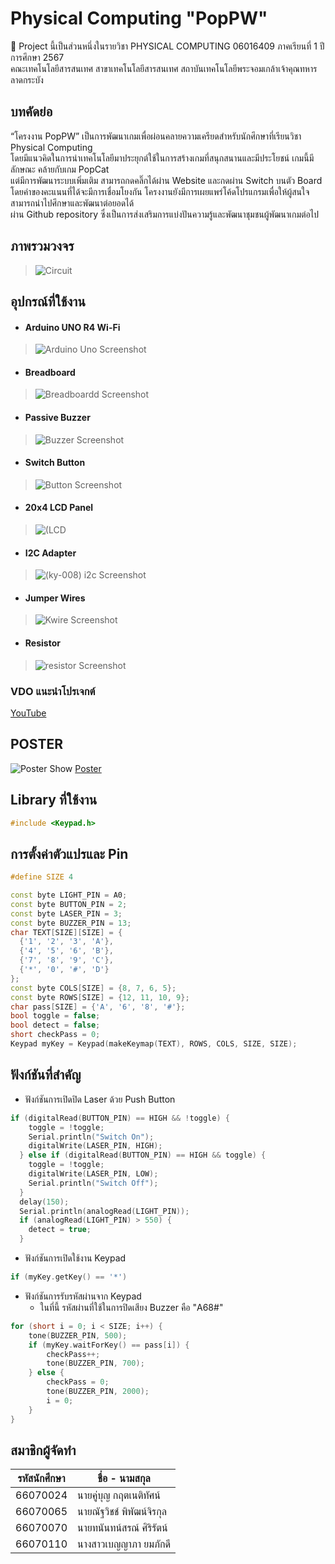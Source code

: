 # Physical Computing "PopPW"
📌 Project นี้เป็นส่วนหนึ่งในรายวิชา PHYSICAL COMPUTING 06016409 ภาคเรียนที่ 1 ปีการศึกษา 2567\
คณะเทคโนโลยีสารสนเทศ สาขาเทคโนโลยีสารสนเทศ สถาบันเทคโนโลยีพระจอมเกล้าเจ้าคุณทหารลาดกระบัง

## บทคัดย่อ
“โครงงาน PopPW” เป็นการพัฒนาเกมเพื่อผ่อนคลายความเครียดสำหรับนักศึกษาที่เรียนวิชา Physical Computing\
โดยมีแนวคิดในการนำเทคโนโลยีมาประยุกต์ใช้ในการสร้างเกมที่สนุกสนานและมีประโยชน์ เกมนี้มีลักษณะ คล้ายกับเกม PopCat\
แต่มีการพัฒนาระบบเพิ่มเติม สามารถกดคลิ๊กได้ผ่าน Website และกดผ่าน Switch บนตัว Board\
โดยค่าของคะแนนที่ได้จะมีการเชื่อมโยงกัน โครงงานยังมีการเผยแพร่โค้ดโปรแกรมเพื่อให้ผู้สนใจสามารถนำไปศึกษาและพัฒนาต่อยอดได้\
ผ่าน Github repository ซึ่งเป็นการส่งเสริมการแบ่งปันความรู้และพัฒนาชุมชนผู้พัฒนาเกมต่อไป

## ภาพรวมวงจร
> ![Circuit](https://github.com/zenkoub/PC-PopPW/blob/3cebd1051ed2abb545242101dc01bb4e3d68098e/circuitComponents/Circuit.png "Circuit")

## อุปกรณ์ที่ใช้งาน
* #### Arduino UNO R4 Wi-Fi
> ![Arduino Uno Screenshot](https://github.com/zenkoub/PC-PopPW/blob/63904f5d601fd48dbd01d3925087302760309e19/circuitComponents/ArduinoUNOR4WiFi.png "Arduino UNO R4 Wi-Fi")

* #### Breadboard
> ![Breadboardd Screenshot](https://github.com/zenkoub/PC-PopPW/blob/63904f5d601fd48dbd01d3925087302760309e19/circuitComponents/Breadboard.png "Breadboard")

* #### Passive Buzzer       
> ![Buzzer Screenshot](https://github.com/zenkoub/PC-PopPW/blob/63904f5d601fd48dbd01d3925087302760309e19/circuitComponents/PassiveBuzzer.png "Passive Buzzer")

* #### Switch Button
> ![Button Screenshot](https://github.com/zenkoub/PC-PopPW/blob/63904f5d601fd48dbd01d3925087302760309e19/circuitComponents/SwitchButton.png "Switch Button")

* #### 20x4 LCD Panel
> ![(LCD](https://github.com/zenkoub/PC-PopPW/blob/3cebd1051ed2abb545242101dc01bb4e3d68098e/circuitComponents/LCD.png "LCD")

* #### I2C Adapter
> ![(ky-008) i2c Screenshot](https://github.com/zenkoub/PC-PopPW/blob/3cebd1051ed2abb545242101dc01bb4e3d68098e/circuitComponents/I2C_Adapter.png "I2C Adapter")

* #### Jumper Wires
> ![Kwire Screenshot](https://github.com/zenkoub/PC-PopPW/blob/3cebd1051ed2abb545242101dc01bb4e3d68098e/circuitComponents/JumperWires.png "Wire")

* #### Resistor
> ![resistor Screenshot](https://github.com/zenkoub/PC-PopPW/blob/3cebd1051ed2abb545242101dc01bb4e3d68098e/circuitComponents/Resistor.png "Resistor")

### VDO แนะนำโปรเจกต์
[YouTube](https://youtu.be/D-wrWCKwDfg?si=71cXJXo3C85lzNu7 "Physical Computing - Project 1/2567 : PopPW")

## POSTER
![Poster Show](https://github.com/zenkoub/PC-PopPW/blob/63904f5d601fd48dbd01d3925087302760309e19/Poster/PosterPopPW.png "png Poster")
[Poster](https://github.com/zenkoub/PC-PopPW/blob/5a164542471b24d45939dc8b442a7a700a66216b/Poster/Poster.pdf "pdf")

## Library ที่ใช้งาน
```c++
#include <Keypad.h>
```

## การตั้งค่าตัวแปรและ Pin
```c++
#define SIZE 4

const byte LIGHT_PIN = A0;
const byte BUTTON_PIN = 2;
const byte LASER_PIN = 3;
const byte BUZZER_PIN = 13;
char TEXT[SIZE][SIZE] = {
  {'1', '2', '3', 'A'},
  {'4', '5', '6', 'B'},
  {'7', '8', '9', 'C'},
  {'*', '0', '#', 'D'}
};
const byte COLS[SIZE] = {8, 7, 6, 5};
const byte ROWS[SIZE] = {12, 11, 10, 9};
char pass[SIZE] = {'A', '6', '8', '#'};
bool toggle = false;
bool detect = false;
short checkPass = 0;
Keypad myKey = Keypad(makeKeymap(TEXT), ROWS, COLS, SIZE, SIZE);
```

## ฟังก์ชันที่สำคัญ
* ฟังก์ชันการเปิดปิด Laser ด้วย Push Button
```c++
if (digitalRead(BUTTON_PIN) == HIGH && !toggle) {
    toggle = !toggle;
    Serial.println("Switch On");
    digitalWrite(LASER_PIN, HIGH);
  } else if (digitalRead(BUTTON_PIN) == HIGH && toggle) {
    toggle = !toggle;
    digitalWrite(LASER_PIN, LOW);
    Serial.println("Switch Off");
  }
  delay(150);
  Serial.println(analogRead(LIGHT_PIN));
  if (analogRead(LIGHT_PIN) > 550) {
    detect = true;
  }
  ```
* ฟังก์ชันการเปิดใช้งาน Keypad
```c++
if (myKey.getKey() == '*')
```
* ฟังก์ชันการรับรหัสผ่านจาก Keypad
  * ในที่นี้ รหัสผ่านที่ใช้ในการปิดเสียง Buzzer คือ "A68#"
```c++
for (short i = 0; i < SIZE; i++) {
    tone(BUZZER_PIN, 500);
    if (myKey.waitForKey() == pass[i]) {
        checkPass++;
        tone(BUZZER_PIN, 700);
    } else {
        checkPass = 0;
        tone(BUZZER_PIN, 2000);
        i = 0;
    }
}
```

## สมาชิกผู้จัดทำ
| รหัสนักศึกษา | ชื่อ - นามสกุล |
| -------- | ------- |
| 66070024 | นายคู่บุญ กฤตเนติทัศน์ |
| 66070065 | นายณัฐวิชช์ พิพัฒน์จิรกุล |
| 66070070 | นายทนันทน์สรณ์ ศิริรัตน์ |
| 66070110 | นางสาวเบญญาภา ยมภักดี |
